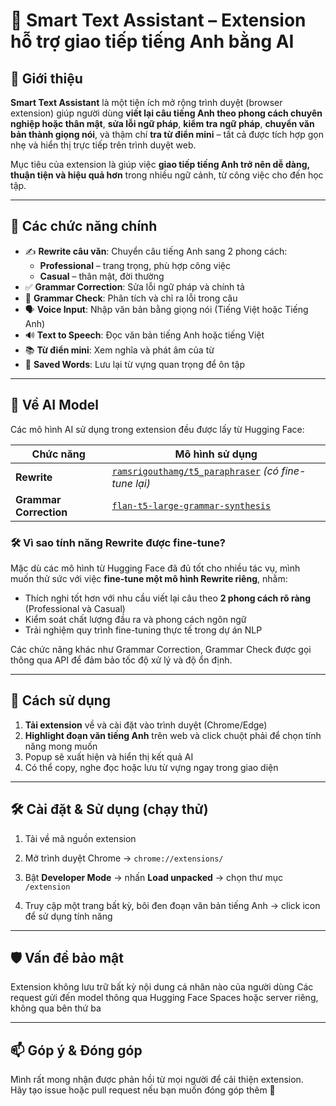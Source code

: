 # 🧠 Smart Text Assistant – Extension hỗ trợ giao tiếp tiếng Anh bằng AI

## 🚀 Giới thiệu

**Smart Text Assistant** là một tiện ích mở rộng trình duyệt (browser extension) giúp người dùng **viết lại câu tiếng Anh theo phong cách chuyên nghiệp hoặc thân mật**, **sửa lỗi ngữ pháp**, **kiểm tra ngữ pháp**, **chuyển văn bản thành giọng nói**, và thậm chí **tra từ điển mini** – tất cả được tích hợp gọn nhẹ và hiển thị trực tiếp trên trình duyệt web.

Mục tiêu của extension là giúp việc **giao tiếp tiếng Anh trở nên dễ dàng, thuận tiện và hiệu quả hơn** trong nhiều ngữ cảnh, từ công việc cho đến học tập.

---

## 🧠 Các chức năng chính

- ✍️ **Rewrite câu văn**: Chuyển câu tiếng Anh sang 2 phong cách:
  - **Professional** – trang trọng, phù hợp công việc
  - **Casual** – thân mật, đời thường
- ✅ **Grammar Correction**: Sửa lỗi ngữ pháp và chính tả
- 🔎 **Grammar Check**: Phân tích và chỉ ra lỗi trong câu
- 🗣️ **Voice Input**: Nhập văn bản bằng giọng nói (Tiếng Việt hoặc Tiếng Anh)
- 🔊 **Text to Speech**: Đọc văn bản tiếng Anh hoặc tiếng Việt
- 📚 **Từ điển mini**: Xem nghĩa và phát âm của từ
- 💾 **Saved Words**: Lưu lại từ vựng quan trọng để ôn tập

---

## 🤖 Về AI Model

Các mô hình AI sử dụng trong extension đều được lấy từ Hugging Face:

| Chức năng            | Mô hình sử dụng                                                                 |
|----------------------|----------------------------------------------------------------------------------|
| **Rewrite**          | [`ramsrigouthamg/t5_paraphraser`](https://huggingface.co/ramsrigouthamg/t5_paraphraser) *(có fine-tune lại)* |
| **Grammar Correction** | [`flan-t5-large-grammar-synthesis`](https://huggingface.co/pszemraj/flan-t5-large-grammar-synthesis) |

### 🛠️ Vì sao tính năng Rewrite được fine-tune?

Mặc dù các mô hình từ Hugging Face đã đủ tốt cho nhiều tác vụ, mình muốn thử sức với việc **fine-tune một mô hình Rewrite riêng**, nhằm:
- Thích nghi tốt hơn với nhu cầu viết lại câu theo **2 phong cách rõ ràng** (Professional và Casual)
- Kiểm soát chất lượng đầu ra và phong cách ngôn ngữ
- Trải nghiệm quy trình fine-tuning thực tế trong dự án NLP

Các chức năng khác như Grammar Correction, Grammar Check được gọi thông qua API để đảm bảo tốc độ xử lý và độ ổn định.

---

## 🧪 Cách sử dụng

1. **Tải extension** về và cài đặt vào trình duyệt (Chrome/Edge)
2. **Highlight đoạn văn tiếng Anh** trên web và click chuột phải để chọn tính năng mong muốn
3. Popup sẽ xuất hiện và hiển thị kết quả AI
4. Có thể copy, nghe đọc hoặc lưu từ vựng ngay trong giao diện

---

## 🛠️ Cài đặt & Sử dụng (chạy thử)

1. Tải về mã nguồn extension

2. Mở trình duyệt Chrome → `chrome://extensions/`

3. Bật **Developer Mode** → nhấn **Load unpacked** → chọn thư mục `/extension`

4. Truy cập một trang bất kỳ, bôi đen đoạn văn bản tiếng Anh → click icon để sử dụng tính năng

---

## 🛡️ Vấn đề bảo mật

Extension không lưu trữ bất kỳ nội dung cá nhân nào của người dùng
Các request gửi đến model thông qua Hugging Face Spaces hoặc server riêng, không qua bên thứ ba

---

## 📫 Góp ý & Đóng góp

Mình rất mong nhận được phản hồi từ mọi người để cải thiện extension.  
Hãy tạo issue hoặc pull request nếu bạn muốn đóng góp thêm 🙌
